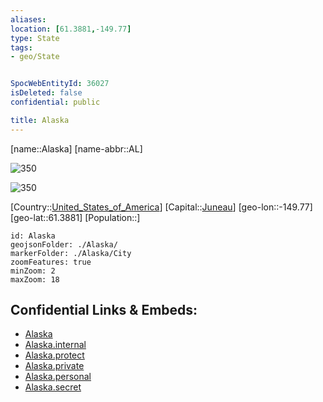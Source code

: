 ```yaml
---
aliases: 
location: [61.3881,-149.77]
type: State
tags:
- geo/State


SpocWebEntityId: 36027
isDeleted: false
confidential: public

title: Alaska
---
```

[name::Alaska]
[name-abbr::AL]

![350](Coat_of_arms_of_Alaska.svg)

![350](geo/Continent/North-America/United_States_of_America/Alaska/Flag_of_Alaska.svg)

[Country::[United_States_of_America](geo/Continent/North-America/United_States_of_America.md)]
[Capital::[Juneau](geo/Continent/North-America/United_States_of_America/Alaska/City/Juneau.md)]
[geo-lon::-149.77]
[geo-lat::61.3881]
[Population::]



```leaflet
id: Alaska
geojsonFolder: ./Alaska/
markerFolder: ./Alaska/City
zoomFeatures: true 
minZoom: 2 
maxZoom: 18
```


## Confidential Links & Embeds: 
- [Alaska](../../../../../_public/geo/Continent/North-America/United_States_of_America/Alaska.md) 
- [Alaska.internal](../../../../../_internal/geo/Continent/North-America/United_States_of_America/Alaska.internal.md) 
- [Alaska.protect](../../../../../_protect/geo/Continent/North-America/United_States_of_America/Alaska.protect.md) 
- [Alaska.private](../../../../../_private/geo/Continent/North-America/United_States_of_America/Alaska.private.md) 
- [Alaska.personal](../../../../../_personal/geo/Continent/North-America/United_States_of_America/Alaska.personal.md) 
- [Alaska.secret](../../../../../_secret/geo/Continent/North-America/United_States_of_America/Alaska.secret.md) 

